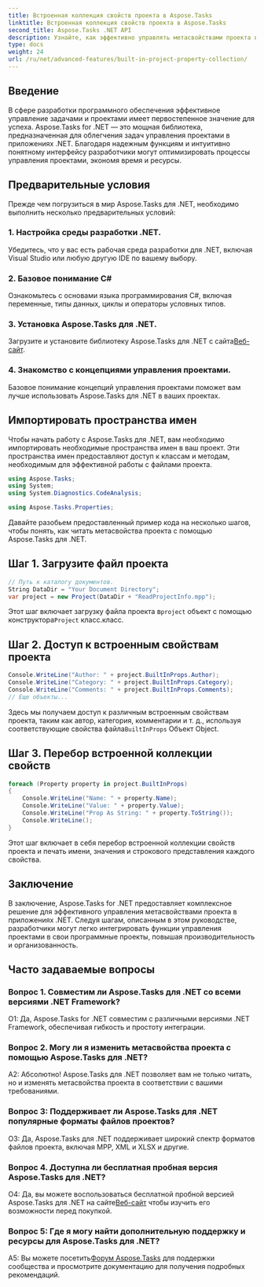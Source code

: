 ```yaml
---
title: Встроенная коллекция свойств проекта в Aspose.Tasks
linktitle: Встроенная коллекция свойств проекта в Aspose.Tasks
second_title: Aspose.Tasks .NET API
description: Узнайте, как эффективно управлять метасвойствами проекта в приложениях .NET с помощью Aspose.Tasks. Легко читайте, изменяйте и перебирайте свойства.
type: docs
weight: 24
url: /ru/net/advanced-features/built-in-project-property-collection/
---
```

## Введение

В сфере разработки программного обеспечения эффективное управление задачами и проектами имеет первостепенное значение для успеха. Aspose.Tasks for .NET — это мощная библиотека, предназначенная для облегчения задач управления проектами в приложениях .NET. Благодаря надежным функциям и интуитивно понятному интерфейсу разработчики могут оптимизировать процессы управления проектами, экономя время и ресурсы.

## Предварительные условия

Прежде чем погрузиться в мир Aspose.Tasks для .NET, необходимо выполнить несколько предварительных условий:

### 1. Настройка среды разработки .NET.

Убедитесь, что у вас есть рабочая среда разработки для .NET, включая Visual Studio или любую другую IDE по вашему выбору.

### 2. Базовое понимание C#

Ознакомьтесь с основами языка программирования C#, включая переменные, типы данных, циклы и операторы условных типов.

### 3. Установка Aspose.Tasks для .NET.

Загрузите и установите библиотеку Aspose.Tasks для .NET с сайта[Веб-сайт](https://releases.aspose.com/tasks/net/).

### 4. Знакомство с концепциями управления проектами.

Базовое понимание концепций управления проектами поможет вам лучше использовать Aspose.Tasks для .NET в ваших проектах.

## Импортировать пространства имен

Чтобы начать работу с Aspose.Tasks для .NET, вам необходимо импортировать необходимые пространства имен в ваш проект. Эти пространства имен предоставляют доступ к классам и методам, необходимым для эффективной работы с файлами проекта.

```csharp
using Aspose.Tasks;
using System;
using System.Diagnostics.CodeAnalysis;

using Aspose.Tasks.Properties;

```

Давайте разобьем предоставленный пример кода на несколько шагов, чтобы понять, как читать метасвойства проекта с помощью Aspose.Tasks для .NET.

## Шаг 1. Загрузите файл проекта

```csharp
// Путь к каталогу документов.
String DataDir = "Your Document Directory";
var project = new Project(DataDir + "ReadProjectInfo.mpp");
```

 Этот шаг включает загрузку файла проекта в`project` объект с помощью конструктора`Project` класс.класс.

## Шаг 2. Доступ к встроенным свойствам проекта

```csharp
Console.WriteLine("Author: " + project.BuiltInProps.Author);
Console.WriteLine("Category: " + project.BuiltInProps.Category);
Console.WriteLine("Comments: " + project.BuiltInProps.Comments);
// Еще объекты...
```

 Здесь мы получаем доступ к различным встроенным свойствам проекта, таким как автор, категория, комментарии и т. д., используя соответствующие свойства файла`BuiltInProps` Объект Object.

## Шаг 3. Перебор встроенной коллекции свойств

```csharp
foreach (Property property in project.BuiltInProps)
{
    Console.WriteLine("Name: " + property.Name);
    Console.WriteLine("Value: " + property.Value);
    Console.WriteLine("Prop As String: " + property.ToString());
    Console.WriteLine();
}
```

Этот шаг включает в себя перебор встроенной коллекции свойств проекта и печать имени, значения и строкового представления каждого свойства.

## Заключение

В заключение, Aspose.Tasks for .NET предоставляет комплексное решение для эффективного управления метасвойствами проекта в приложениях .NET. Следуя шагам, описанным в этом руководстве, разработчики могут легко интегрировать функции управления проектами в свои программные проекты, повышая производительность и организованность.

## Часто задаваемые вопросы

### Вопрос 1. Совместим ли Aspose.Tasks для .NET со всеми версиями .NET Framework?

О1: Да, Aspose.Tasks for .NET совместим с различными версиями .NET Framework, обеспечивая гибкость и простоту интеграции.

### Вопрос 2. Могу ли я изменить метасвойства проекта с помощью Aspose.Tasks для .NET?

А2: Абсолютно! Aspose.Tasks для .NET позволяет вам не только читать, но и изменять метасвойства проекта в соответствии с вашими требованиями.

### Вопрос 3: Поддерживает ли Aspose.Tasks для .NET популярные форматы файлов проектов?

О3: Да, Aspose.Tasks для .NET поддерживает широкий спектр форматов файлов проекта, включая MPP, XML и XLSX и другие.

### Вопрос 4. Доступна ли бесплатная пробная версия Aspose.Tasks для .NET?

 О4: Да, вы можете воспользоваться бесплатной пробной версией Aspose.Tasks для .NET на сайте[Веб-сайт](https://releases.aspose.com/tasks/net/) чтобы изучить его возможности перед покупкой.

### Вопрос 5: Где я могу найти дополнительную поддержку и ресурсы для Aspose.Tasks для .NET?

 A5: Вы можете посетить[Форум Aspose.Tasks](https://forum.aspose.com/c/tasks/15) для поддержки сообщества и просмотрите документацию для получения подробных рекомендаций.
